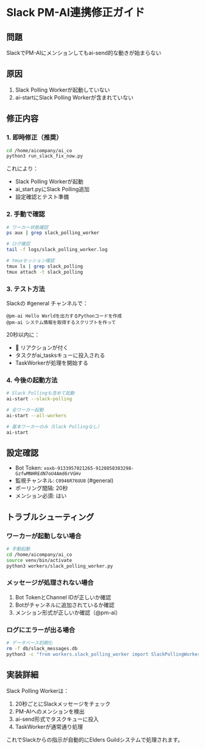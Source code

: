 # Slack PM-AI連携修正ガイド

## 問題
SlackでPM-AIにメンションしてもai-send的な動きが始まらない

## 原因
1. Slack Polling Workerが起動していない
2. ai-startにSlack Polling Workerが含まれていない

## 修正内容

### 1. 即時修正（推奨）
```bash
cd /home/aicompany/ai_co
python3 run_slack_fix_now.py
```

これにより：
- Slack Polling Workerが起動
- ai_start.pyにSlack Polling追加
- 設定確認とテスト準備

### 2. 手動で確認
```bash
# ワーカー状態確認
ps aux | grep slack_polling_worker

# ログ確認
tail -f logs/slack_polling_worker.log

# tmuxセッション確認
tmux ls | grep slack_polling
tmux attach -t slack_polling
```

### 3. テスト方法
Slackの #general チャンネルで：
```
@pm-ai Hello Worldを出力するPythonコードを作成
@pm-ai システム情報を取得するスクリプトを作って
```

20秒以内に：
- 👀 リアクションが付く
- タスクがai_tasksキューに投入される
- TaskWorkerが処理を開始する

### 4. 今後の起動方法
```bash
# Slack Pollingも含めて起動
ai-start --slack-polling

# 全ワーカー起動
ai-start --all-workers

# 基本ワーカーのみ（Slack Pollingなし）
ai-start
```

## 設定確認

- Bot Token: `xoxb-9133957021265-9120858383298-GzfwMNHREdN7oU4Amd6rVGHv`
- 監視チャンネル: `C0946R76UU8` (#general)
- ポーリング間隔: 20秒
- メンション必須: はい

## トラブルシューティング

### ワーカーが起動しない場合
```bash
# 手動起動
cd /home/aicompany/ai_co
source venv/bin/activate
python3 workers/slack_polling_worker.py
```

### メッセージが処理されない場合
1. Bot TokenとChannel IDが正しいか確認
2. Botがチャンネルに追加されているか確認
3. メンション形式が正しいか確認（@pm-ai）

### ログにエラーが出る場合
```bash
# データベース初期化
rm -f db/slack_messages.db
python3 -c "from workers.slack_polling_worker import SlackPollingWorker; w = SlackPollingWorker(); w._init_database()"
```

## 実装詳細

Slack Polling Workerは：
1. 20秒ごとにSlackメッセージをチェック
2. PM-AIへのメンションを検出
3. ai-send形式でタスクキューに投入
4. TaskWorkerが通常通り処理

これでSlackからの指示が自動的にElders Guildシステムで処理されます。
